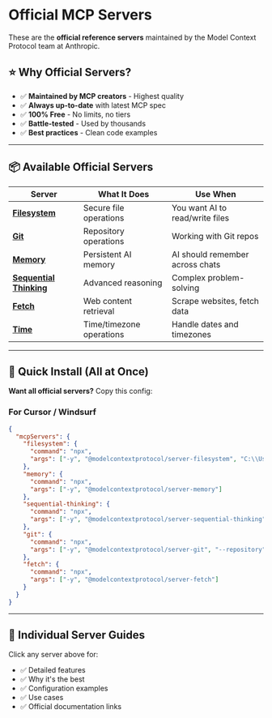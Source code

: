 # Official MCP Servers

These are the **official reference servers** maintained by the Model Context Protocol team at Anthropic.

## ⭐ Why Official Servers?

- ✅ **Maintained by MCP creators** - Highest quality
- ✅ **Always up-to-date** with latest MCP spec
- ✅ **100% Free** - No limits, no tiers
- ✅ **Battle-tested** - Used by thousands
- ✅ **Best practices** - Clean code examples

---

## 📦 Available Official Servers

| Server | What It Does | Use When |
|--------|--------------|----------|
| **[Filesystem](filesystem.md)** | Secure file operations | You want AI to read/write files |
| **[Git](git.md)** | Repository operations | Working with Git repos |
| **[Memory](memory.md)** | Persistent AI memory | AI should remember across chats |
| **[Sequential Thinking](sequential-thinking.md)** | Advanced reasoning | Complex problem-solving |
| **[Fetch](fetch.md)** | Web content retrieval | Scrape websites, fetch data |
| **[Time](time.md)** | Time/timezone operations | Handle dates and timezones |

---

## 🚀 Quick Install (All at Once)

**Want all official servers?** Copy this config:

### For Cursor / Windsurf
```json
{
  "mcpServers": {
    "filesystem": {
      "command": "npx",
      "args": ["-y", "@modelcontextprotocol/server-filesystem", "C:\\Users\\YourName\\Projects"]
    },
    "memory": {
      "command": "npx",
      "args": ["-y", "@modelcontextprotocol/server-memory"]
    },
    "sequential-thinking": {
      "command": "npx",
      "args": ["-y", "@modelcontextprotocol/server-sequential-thinking"]
    },
    "git": {
      "command": "npx",
      "args": ["-y", "@modelcontextprotocol/server-git", "--repository", "C:\\Users\\YourName\\Projects\\your-repo"]
    },
    "fetch": {
      "command": "npx",
      "args": ["-y", "@modelcontextprotocol/server-fetch"]
    }
  }
}
```

---

## 📖 Individual Server Guides

Click any server above for:
- ✅ Detailed features
- ✅ Why it's the best
- ✅ Configuration examples
- ✅ Use cases
- ✅ Official documentation links
